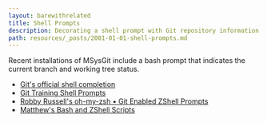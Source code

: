 ```yaml
---
layout: barewithrelated
title: Shell Prompts
description: Decorating a shell prompt with Git repository information.
path: resources/_posts/2001-01-01-shell-prompts.md
---
```


Recent installations of MSysGit include a bash prompt that indicates the current branch and working tree status.

* [Git's official shell completion](https://github.com/github/git/blob/github/contrib/completion/git-completion.bash)
* [Git Training Shell Prompts](https://github.com/github/teach.github.com/tree/gh-pages/examples/shellprompts)
* [Robby Russell's oh-my-zsh • Git Enabled ZShell Prompts](http://github.com/robbyrussell/oh-my-zsh)
* [Matthew's Bash and ZShell Scripts](https://github.com/matthewmccullough/scripts)
